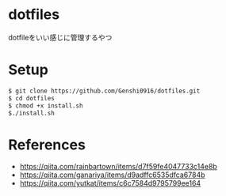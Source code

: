 # dotfiles
dotfileをいい感じに管理するやつ

# Setup
 
```bash
$ git clone https://github.com/Genshi0916/dotfiles.git
$ cd dotfiles
$ chmod +x install.sh
$./install.sh
``` 
# References
* https://qiita.com/rainbartown/items/d7f59fe4047733c14e8b
* https://qiita.com/ganariya/items/d9adffc6535dfca6784b
* https://qiita.com/yutkat/items/c6c7584d9795799ee164
